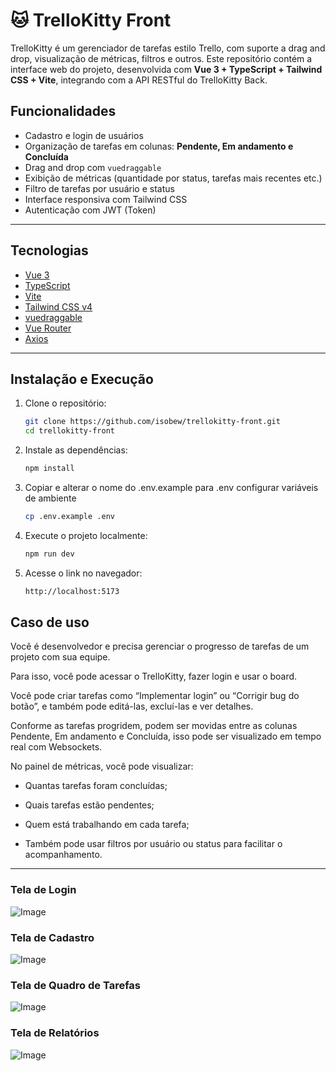 # 🐱 TrelloKitty Front

TrelloKitty é um gerenciador de tarefas estilo Trello, com suporte a drag and drop, visualização de métricas, filtros e outros. Este repositório contém a interface web do projeto, desenvolvida com **Vue 3 + TypeScript + Tailwind CSS + Vite**, integrando com a API RESTful do TrelloKitty Back.

## Funcionalidades

- Cadastro e login de usuários
- Organização de tarefas em colunas: **Pendente, Em andamento e Concluída**
- Drag and drop com `vuedraggable`
- Exibição de métricas (quantidade por status, tarefas mais recentes etc.)
- Filtro de tarefas por usuário e status
- Interface responsiva com Tailwind CSS
- Autenticação com JWT (Token)

---

## Tecnologias

- [Vue 3](https://vuejs.org/)
- [TypeScript](https://www.typescriptlang.org/)
- [Vite](https://vitejs.dev/)
- [Tailwind CSS v4](https://tailwindcss.com/)
- [vuedraggable](https://github.com/SortableJS/vue.draggable.next)
- [Vue Router](https://router.vuejs.org/)
- [Axios](https://axios-http.com/)

---

## Instalação e Execução

1. Clone o repositório:
   ```bash
   git clone https://github.com/isobew/trellokitty-front.git
   cd trellokitty-front

2. Instale as dependências:
    ```bash
    npm install

3. Copiar e alterar o nome do .env.example para .env configurar variáveis de ambiente
    ```bash
    cp .env.example .env

4. Execute o projeto localmente:
    ```bash
    npm run dev

5. Acesse o link no navegador:
    ```bash
    http://localhost:5173

##  Caso de uso

Você é desenvolvedor e precisa gerenciar o progresso de tarefas de um projeto com sua equipe.

Para isso, você pode acessar o TrelloKitty, fazer login e usar o board.

Você pode criar tarefas como “Implementar login” ou “Corrigir bug do botão”, e também pode editá-las, excluí-las e ver detalhes.

Conforme as tarefas progridem, podem ser movidas entre as colunas Pendente, Em andamento e Concluída, isso pode ser visualizado em tempo real com Websockets.

No painel de métricas, você pode visualizar:

- Quantas tarefas foram concluídas;

- Quais tarefas estão pendentes;

- Quem está trabalhando em cada tarefa;

- Também pode usar filtros por usuário ou status para facilitar o acompanhamento.

---

### Tela de Login
![Image](https://github.com/user-attachments/assets/6a3de28a-8981-4c0c-a865-f946fa8a0efd)

### Tela de Cadastro
![Image](https://github.com/user-attachments/assets/5bf847ff-07cc-48fa-92a7-4bf51e663c10)

### Tela de Quadro de Tarefas
![Image](https://github.com/user-attachments/assets/8a5dffca-0270-44e3-b463-5f52e3517625)

### Tela de Relatórios
![Image](https://github.com/user-attachments/assets/7d23b692-195c-48bb-a821-a9f60cd613a7)